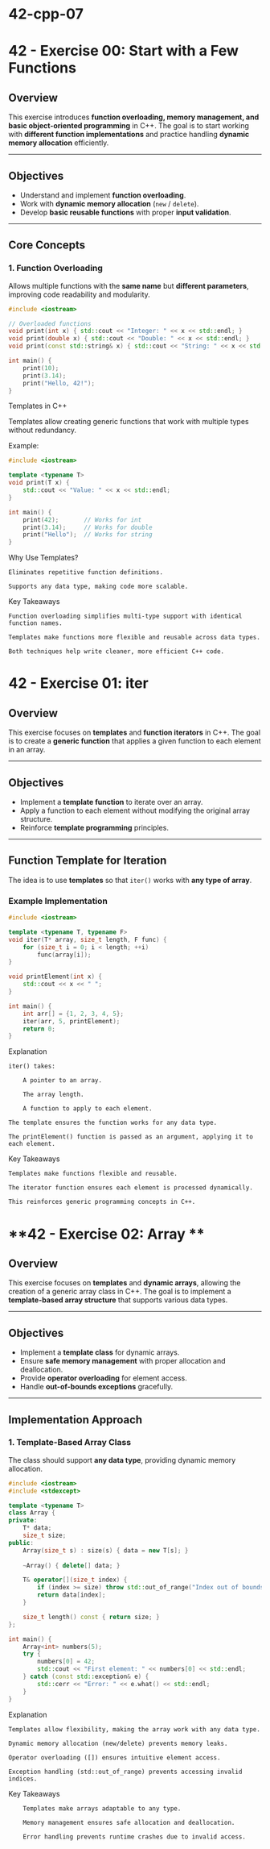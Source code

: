 # 42-cpp-07
# **42 - Exercise 00: Start with a Few Functions**

## **Overview**
This exercise introduces **function overloading, memory management, and basic object-oriented programming** in C++. The goal is to start working with **different function implementations** and practice handling **dynamic memory allocation** efficiently.

---

## **Objectives**
- Understand and implement **function overloading**.
- Work with **dynamic memory allocation** (`new` / `delete`).
- Develop **basic reusable functions** with proper **input validation**.

---

## **Core Concepts**
### **1. Function Overloading**
Allows multiple functions with the **same name** but **different parameters**, improving code readability and modularity.

```cpp
#include <iostream>

// Overloaded functions
void print(int x) { std::cout << "Integer: " << x << std::endl; }
void print(double x) { std::cout << "Double: " << x << std::endl; }
void print(const std::string& x) { std::cout << "String: " << x << std::endl; }

int main() {
    print(10);
    print(3.14);
    print("Hello, 42!");
}
```
Templates in C++

Templates allow creating generic functions that work with multiple types without redundancy.

Example:

```cpp
#include <iostream>

template <typename T>
void print(T x) {
    std::cout << "Value: " << x << std::endl;
}

int main() {
    print(42);       // Works for int
    print(3.14);     // Works for double
    print("Hello");  // Works for string
}

```

Why Use Templates?

    Eliminates repetitive function definitions.

    Supports any data type, making code more scalable.

Key Takeaways

    Function overloading simplifies multi-type support with identical function names.

    Templates make functions more flexible and reusable across data types.

    Both techniques help write cleaner, more efficient C++ code.
# **42 - Exercise 01: iter**

## **Overview**
This exercise focuses on **templates** and **function iterators** in C++. The goal is to create a **generic function** that applies a given function to each element in an array.

---

## **Objectives**
- Implement a **template function** to iterate over an array.
- Apply a function to each element without modifying the original array structure.
- Reinforce **template programming** principles.

---

## **Function Template for Iteration**
The idea is to use **templates** so that `iter()` works with **any type of array**.

### **Example Implementation**
```cpp
#include <iostream>

template <typename T, typename F>
void iter(T* array, size_t length, F func) {
    for (size_t i = 0; i < length; ++i)
        func(array[i]);
}

void printElement(int x) {
    std::cout << x << " ";
}

int main() {
    int arr[] = {1, 2, 3, 4, 5};
    iter(arr, 5, printElement);
    return 0;
}
```

Explanation

    iter() takes:

        A pointer to an array.

        The array length.

        A function to apply to each element.

    The template ensures the function works for any data type.

    The printElement() function is passed as an argument, applying it to each element.

Key Takeaways

    Templates make functions flexible and reusable.

    The iterator function ensures each element is processed dynamically.

    This reinforces generic programming concepts in C++.


# **42 - Exercise 02: Array **  

## **Overview**  
This exercise focuses on **templates** and **dynamic arrays**, allowing the creation of a generic array class in C++. The goal is to implement a **template-based array structure** that supports various data types.  

---

## **Objectives**  
- Implement a **template class** for dynamic arrays.  
- Ensure **safe memory management** with proper allocation and deallocation.  
- Provide **operator overloading** for element access.  
- Handle **out-of-bounds exceptions** gracefully.  

---

## **Implementation Approach**  

### **1. Template-Based Array Class**  
The class should support **any data type**, providing dynamic memory allocation.  

```cpp
#include <iostream>
#include <stdexcept>

template <typename T>
class Array {
private:
    T* data;
    size_t size;
public:
    Array(size_t s) : size(s) { data = new T[s]; }
    
    ~Array() { delete[] data; }

    T& operator[](size_t index) {
        if (index >= size) throw std::out_of_range("Index out of bounds");
        return data[index];
    }

    size_t length() const { return size; }
};

int main() {
    Array<int> numbers(5);
    try {
        numbers[0] = 42;
        std::cout << "First element: " << numbers[0] << std::endl;
    } catch (const std::exception& e) {
        std::cerr << "Error: " << e.what() << std::endl;
    }
}

```

Explanation

    Templates allow flexibility, making the array work with any data type.

    Dynamic memory allocation (new/delete) prevents memory leaks.

    Operator overloading ([]) ensures intuitive element access.

    Exception handling (std::out_of_range) prevents accessing invalid indices.

Key Takeaways

```
    Templates make arrays adaptable to any type.

    Memory management ensures safe allocation and deallocation.

    Error handling prevents runtime crashes due to invalid access.
